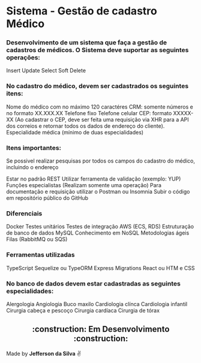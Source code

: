 # Sistema - Gestão de cadastro Médico

### Desenvolvimento de um sistema que faça a gestão de cadastros de médicos. O Sistema deve suportar as seguintes operações:

Insert
Update
Select
Soft Delete

### No cadastro do médico, devem ser cadastrados os seguintes itens:

Nome do médico com no máximo 120 caractéres
CRM: somente números e no formato XX.XXX.XX
Telefone fixo
Telefone celular
CEP: formato XXXXX-XX (Ao cadastrar o CEP, deve ser feita uma requisição via XHR para a API dos correios e retornar todos os dados de endereço do cliente).
Especialidade médica (mínimo de duas especialidades)

### Itens importantes:

Se possivel realizar pesquisas por todos os campos do cadastro do médico, incluindo o endereço

Estar no padrão REST
Utilizar ferramenta de validação (exemplo: YUP)
Funções especialistas (Realizam somente uma operação)
Para documentação e requisição utilizar o Postman ou Insomnia
Subir o código em repositório público do GitHub

### Diferenciais

Docker
Testes unitários
Testes de integração
AWS (ECS, RDS)
Estruturação de banco de dados MySQL
Conhecimento em NoSQL
Metodologias ágeis
Filas (RabbitMQ ou SQS)

### Ferramentas utilizadas

TypeScript
Sequelize ou TypeORM
Express
Migrations
React ou HTM e CSS

### No banco de dados devem estar cadastradas as seguintes especialidades:

Alergologia
Angiologia
Buco maxilo
Cardiologia clínca
Cardiologia infantil
Cirurgia cabeça e pescoço
Cirurgia cardíaca
Cirurgia de tórax

<h2 align="center"> :construction: Em Desenvolvimento :construction:</h2>

Made by **Jefferson da Silva** :v:
